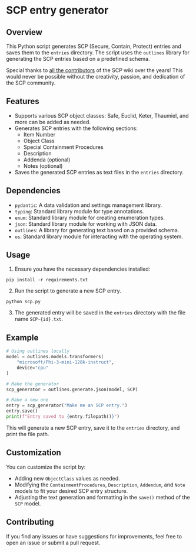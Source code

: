 # SCP entry generator

## Overview
This Python script generates SCP (Secure, Contain, Protect) entries and saves them to the `entries` directory. The script uses the `outlines` library for generating the SCP entries based on a predefined schema.

Special thanks to [all the contributors](https://scp-wiki.wikidot.com/authors-pages) of the SCP wiki over the years! This would never be possible without the creativity, passion, and dedication of the SCP community.

## Features
- Supports various SCP object classes: Safe, Euclid, Keter, Thaumiel, and more can be added as needed.
- Generates SCP entries with the following sections:
  - Item Number
  - Object Class
  - Special Containment Procedures
  - Description
  - Addenda (optional)
  - Notes (optional)
- Saves the generated SCP entries as text files in the `entries` directory.

## Dependencies
- `pydantic`: A data validation and settings management library.
- `typing`: Standard library module for type annotations.
- `enum`: Standard library module for creating enumeration types.
- `json`: Standard library module for working with JSON data.
- `outlines`: A library for generating text based on a provided schema.
- `os`: Standard library module for interacting with the operating system.

## Usage
1. Ensure you have the necessary dependencies installed:
  ```
  pip install -r requirements.txt
  ```

2. Run the script to generate a new SCP entry.
  ```
  python scp.py
  ```

3. The generated entry will be saved in the `entries` directory with the file name `SCP-{id}.txt`.

## Example
```python
# Using outlines locally
model = outlines.models.transformers(
    "microsoft/Phi-3-mini-128k-instruct",
    device="cpu"
)

# Make the generator
scp_generator = outlines.generate.json(model, SCP)

# Make a new one
entry = scp_generator("Make me an SCP entry.")
entry.save()
print(f"Entry saved to {entry.filepath()}")
```

This will generate a new SCP entry, save it to the `entries` directory, and print the file path.

## Customization
You can customize the script by:

- Adding new `ObjectClass` values as needed.
- Modifying the `ContainmentProcedures`, `Description`, `Addendum`, and `Note` models to fit your desired SCP entry structure.
- Adjusting the text generation and formatting in the `save()` method of the `SCP` model.

## Contributing
If you find any issues or have suggestions for improvements, feel free to open an issue or submit a pull request.
